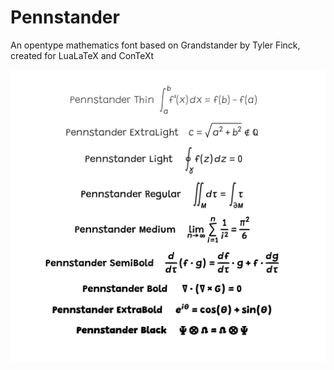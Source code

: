 # Pennstander
An opentype mathematics font based on Grandstander by Tyler Finck, created for LuaLaTeX and ConTeXt

![A sample of the font at each of the different weights](samples/fontweights.png)
